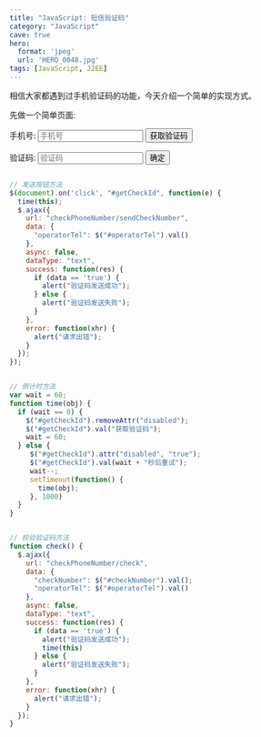 ```yaml
---
title: "JavaScript: 短信验证码"
category: "JavaScript"
cave: true
hero:
  format: 'jpeg'
  url: 'HERO_0048.jpg'
tags: [JavaScript, J2EE]
---
```

相信大家都遇到过手机验证码的功能，今天介绍一个简单的实现方式。

先做一个简单页面:

<div style="background-color: #EEEEE">
  <form action="#" method="get">
      <p>手机号:
          <input type="text" name="phonenumber" placeholder="手机号" />
          <input type="submit" value="获取验证码" />
      </p>
      <p>验证码:
          <input type="text" name="authentication" placeholder="验证码" />
          <input type="submit" value="确定" />
      </p>
  </form>
</div>

```js

// 发送按钮方法
$(document).on('click', "#getCheckId", function(e) {
  time(this);
  $.ajax({
    url: "checkPhoneNumber/sendCheckNumber",
    data: {
      "operatorTel": $("#operatorTel").val()
    },
    async: false,
    dataType: "text",
    success: function(res) {
      if (data == 'true') {
        alert("验证码发送成功");
      } else {
        alert("验证码发送失败");
      }
    },
    error: function(xhr) {
      alert("请求出错");
    }
  });
});

```

```js

// 倒计时方法
var wait = 60;
function time(obj) {
  if (wait == 0) {
    $("#getCheckId").removeAttr("disabled");
    $("#getCheckId").val("获取验证码");
    wait = 60;
  } else {
     $("#getCheckId").attr("disabled", "true");
     $("#getCheckId").val(wait + "秒后重试");
     wait--;
     setTimeout(function() {
       time(obj);
     }, 1000)
  }
}

```

```js

// 校验验证码方法
function check() {
  $.ajax({
    url: "checkPhoneNumber/check",
    data: {
      "checkNumber": $("#checkNumber").val();
      "operatorTel": $("#operatorTel").val()
    },
    async: false,
    dataType: "text",
    success: function(res) {
      if (data == 'true') {
        alert("验证码发送成功");
        time(this)
      } else {
        alert("验证码发送失败");
      }
    },
    error: function(xhr) {
      alert("请求出错");
    }
  });
}

```
